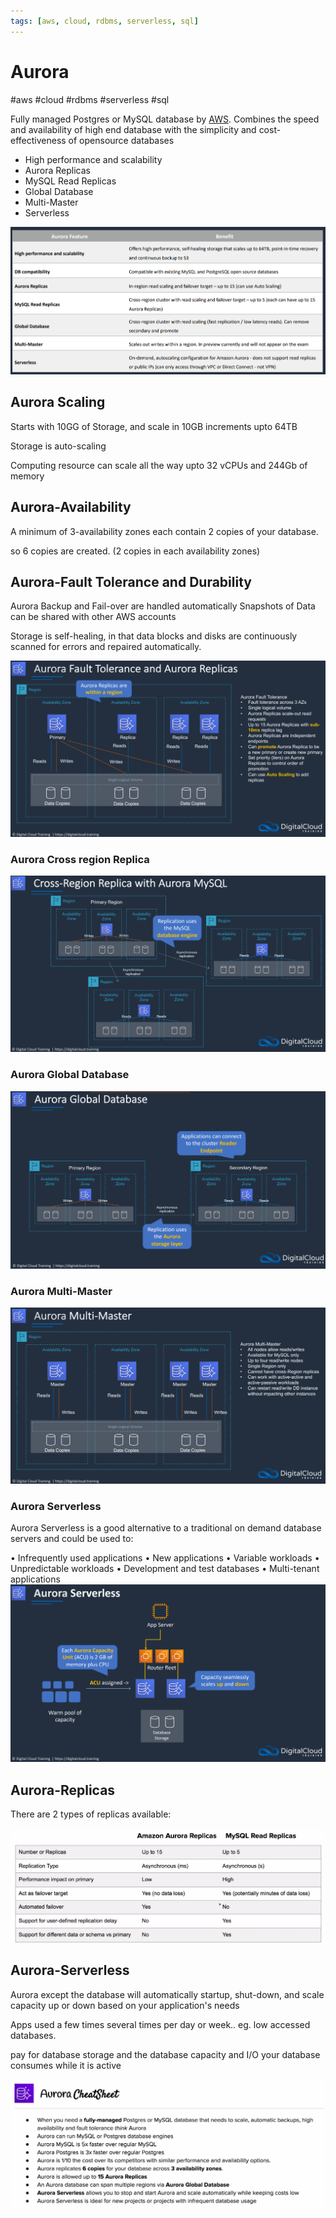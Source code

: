 ```yaml
---
tags: [aws, cloud, rdbms, serverless, sql]
---
```

# Aurora
#aws #cloud #rdbms #serverless #sql

Fully managed Postgres or MySQL database by [AWS](Cloud%20Computing/AWS/AWS.md). Combines the speed and availability of high end database with the simplicity and cost-effectiveness of opensource databases

- High performance and scalability
- Aurora Replicas
- MySQL Read Replicas
- Global Database
- Multi-Master
- Serverless

![](Attachments/Pasted%20image%2020230322223630.png)

## Aurora Scaling
Starts with 10GG of Storage, and scale in 10GB increments upto 64TB

Storage is auto-scaling

Computing resource can scale all the way upto 32 vCPUs and 244Gb of memory


## Aurora-Availability

A minimum of 3-availability zones each contain 2 copies of your database.

so 6 copies are created. (2 copies in each availability zones)


## Aurora-Fault Tolerance and Durability
Aurora Backup and Fail-over are handled automatically
Snapshots of Data can be shared with other AWS accounts

Storage is self-healing, in that data blocks and disks are continuously scanned for errors and repaired automatically.

![](Attachments/Pasted%20image%2020230322224026.png)

### Aurora Cross region Replica
![](Attachments/Pasted%20image%2020230322224412.png)


### Aurora Global Database
![](Attachments/Pasted%20image%2020230322224455.png)


### Aurora Multi-Master
![](Attachments/Pasted%20image%2020230322224650.png)


### Aurora Serverless
Aurora Serverless is a good alternative to a traditional on demand database servers and could be used to:

• Infrequently used applications
• New applications
• Variable workloads
• Unpredictable workloads
• Development and test databases
• Multi-tenant applications
![](Attachments/Pasted%20image%2020230322224715.png)


## Aurora-Replicas

There are 2 types of replicas available:

![Pasted image 20220724011616](Attachments/Pasted%20image%2020220724011616.png)



## Aurora-Serverless

Aurora except the database will automatically startup, shut-down, and scale capacity up or down based on your application's needs

Apps used a few times several times per day or week.. eg. low accessed databases.

pay for database storage and the database capacity and I/O your database consumes while it is active


![Pasted image 20220724011843](Attachments/Pasted%20image%2020220724011843.png)
